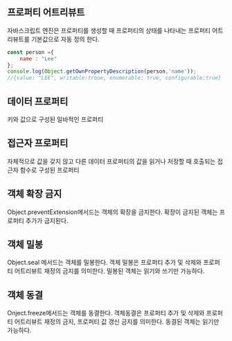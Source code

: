 ## 프로퍼티 어트리뷰트
자바스크립트 엔진은 프로퍼티를 생성할 때 프로퍼티의 상태를 나타내는 프로퍼티 어트리뷰트를 기본값으로 자동 정의 한다. 
```javascript
const person ={
    name : "Lee"
};
console.log(Object.getOwnPropertyDescription(person,'name'));
//{value: "LEE", writable:troue, enumerable: true, configurable:true}
```

## 데이터 프로퍼티
키와 값으로 구성된 일바적인 프로퍼티

## 접근자 프로퍼티
자체적으로 값을 갖지 않고 다른 데이터 프로퍼티의 값을 읽거나 저장할 때 호출되는 접근자 함수로 구성된 프로퍼티

## 객체 확장 금지
Object.preventExtension메서드는 객체의 확장을 금지한다. 확장이 금지된 객체는 프로퍼티 추가가 금지된다. 

## 객체 밀봉
Object.seal 메서드는 객체를 밀봉한다. 객체 밀봉은 프로퍼티 추가 및 삭제와 프로퍼티 어트리뷰트 재정의 금지를 의미한다.
밀봉된 객체는 읽기와 쓰기만 가능하다.

## 객체 동결
Onject.freeze메서드는 객체를 동결한다. 객체동결은 프로퍼티 추가 및 삭제와 프로퍼티 어트리뷰트 재정의 금지, 프로퍼티 값 갱신 금지를 의미한다.
동결된 객체는 읽기만 가능하다. 

